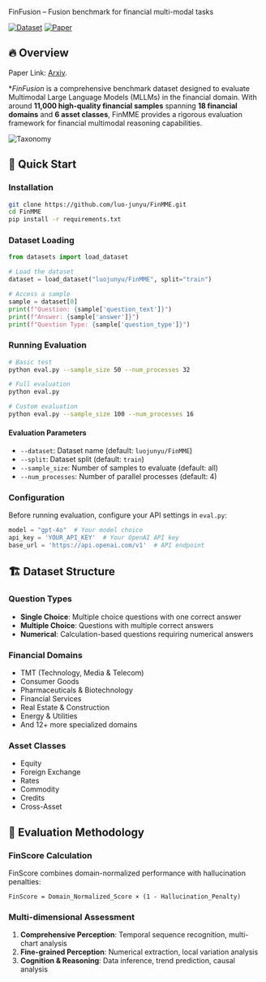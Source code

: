 FinFusion – Fusion benchmark for financial multi-modal tasks

[![Dataset](https://img.shields.io/badge/🤗%20Dataset-FinMME-blue)](https://huggingface.co/datasets/luojunyu/FinMME)
[![Paper](https://img.shields.io/badge/📄%20Paper-ACL%202025-red)](https://github.com/luo-junyu/FinMME)

## 🔥 Overview

Paper Link: [Arxiv](https://arxiv.org/abs/2505.24714).

**FinFusion* is a comprehensive benchmark dataset designed to evaluate Multimodal Large Language Models (MLLMs) in the financial domain. With around **11,000 high-quality financial samples** spanning **18 financial domains** and **6 asset classes**, FinMME provides a rigorous evaluation framework for financial multimodal reasoning capabilities.

![Taxonomy](plot/taxo.png)


## 🚀 Quick Start

### Installation

```bash
git clone https://github.com/luo-junyu/FinMME.git
cd FinMME
pip install -r requirements.txt
```

### Dataset Loading

```python
from datasets import load_dataset

# Load the dataset
dataset = load_dataset("luojunyu/FinMME", split="train")

# Access a sample
sample = dataset[0]
print(f"Question: {sample['question_text']}")
print(f"Answer: {sample['answer']}")
print(f"Question Type: {sample['question_type']}")
```

### Running Evaluation

```bash
# Basic test
python eval.py --sample_size 50 --num_processes 32

# Full evaluation
python eval.py 

# Custom evaluation
python eval.py --sample_size 100 --num_processes 16
```

#### Evaluation Parameters

- `--dataset`: Dataset name (default: `luojunyu/FinMME`)
- `--split`: Dataset split (default: `train`)
- `--sample_size`: Number of samples to evaluate (default: all)
- `--num_processes`: Number of parallel processes (default: 4)

### Configuration

Before running evaluation, configure your API settings in `eval.py`:

```python
model = "gpt-4o"  # Your model choice
api_key = 'YOUR_API_KEY'  # Your OpenAI API key
base_url = 'https://api.openai.com/v1'  # API endpoint
```

## 🏗️ Dataset Structure

### Question Types
- **Single Choice**: Multiple choice questions with one correct answer
- **Multiple Choice**: Questions with multiple correct answers
- **Numerical**: Calculation-based questions requiring numerical answers

### Financial Domains
- TMT (Technology, Media & Telecom)
- Consumer Goods
- Pharmaceuticals & Biotechnology
- Financial Services
- Real Estate & Construction
- Energy & Utilities
- And 12+ more specialized domains

### Asset Classes
- Equity
- Foreign Exchange
- Rates
- Commodity
- Credits
- Cross-Asset

## 🎯 Evaluation Methodology

### FinScore Calculation

FinScore combines domain-normalized performance with hallucination penalties:

```
FinScore = Domain_Normalized_Score × (1 - Hallucination_Penalty)
```

### Multi-dimensional Assessment

1. **Comprehensive Perception**: Temporal sequence recognition, multi-chart analysis
2. **Fine-grained Perception**: Numerical extraction, local variation analysis  
3. **Cognition & Reasoning**: Data inference, trend prediction, causal analysis


